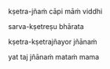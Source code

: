 kṣetra-jñaṁ cāpi māṁ viddhi

sarva-kṣetreṣu bhārata

kṣetra-kṣetrajñayor jñānaṁ

yat taj jñānaṁ mataṁ mama